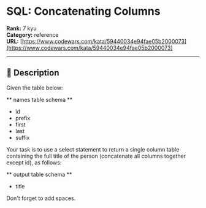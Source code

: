 # SQL: Concatenating Columns

**Rank:** 7 kyu  
**Category:** reference  
**URL:** [https://www.codewars.com/kata/59440034e94fae05b2000073](https://www.codewars.com/kata/59440034e94fae05b2000073)

---

## 📝 Description

Given the table below:

** names table schema **
* id
* prefix
* first
* last
* suffix

Your task is to use a select statement to return a single column table containing the full title of the person (concatenate all columns together except id), as follows:

** output table schema **
* title

Don't forget to add spaces.
